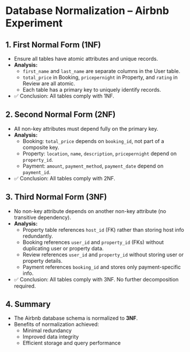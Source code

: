 # Database Normalization – Airbnb Experiment

## 1. First Normal Form (1NF)

- Ensure all tables have atomic attributes and unique records.
- **Analysis:**
  - `first_name` and `last_name` are separate columns in the User table.
  - `total_price` in Booking, `pricepernight` in Property, and `rating` in Review are all atomic.
  - Each table has a primary key to uniquely identify records.
- ✅ Conclusion: All tables comply with 1NF.

## 2. Second Normal Form (2NF)

- All non-key attributes must depend fully on the primary key.
- **Analysis:**
  - Booking: `total_price` depends on `booking_id`, not part of a composite key.
  - Property: `location`, `name`, `description`, `pricepernight` depend on `property_id`.
  - Payment: `amount`, `payment_method`, `payment_date` depend on `payment_id`.
- ✅ Conclusion: All tables comply with 2NF.

## 3. Third Normal Form (3NF)

- No non-key attribute depends on another non-key attribute (no transitive dependency).
- **Analysis:**
  - Property table references `host_id` (FK) rather than storing host info redundantly.
  - Booking references `user_id` and `property_id` (FKs) without duplicating user or property data.
  - Review references `user_id` and `property_id` without storing user or property details.
  - Payment references `booking_id` and stores only payment-specific info.
- ✅ Conclusion: All tables comply with 3NF. No further decomposition required.

## 4. Summary

- The Airbnb database schema is normalized to **3NF**.
- Benefits of normalization achieved:
  - Minimal redundancy
  - Improved data integrity
  - Efficient storage and query performance
